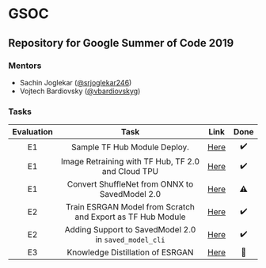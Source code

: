 # GSOC
Repository for Google Summer of Code 2019
---------------------------------------------
### Mentors
- Sachin Joglekar ([@srjoglekar246](https://github.com/srjoglekar246))
- Vojtech Bardiovsky ([@vbardiovskyg](https://github.com/vbardiovskyg))

### Tasks
|Evaluation|Task|Link|Done|
|:-:|:-:|:-:|:-:|
|E1|Sample TF Hub Module Deploy.|[Here](E1_TFHub_Sample_Deploy)| :heavy_check_mark: |
|E1|Image Retraining with TF Hub, TF 2.0 and Cloud TPU|[Here](E1_TPU_Samples)|  :heavy_check_mark: |
|E1|Convert ShuffleNet from ONNX to SavedModel 2.0|[Here](E1_ShuffleNet)| :warning: |
|E2|Train ESRGAN Model from Scratch and Export as TF Hub Module|[Here](E2_ESRGAN)|:heavy_check_mark:|
|E2|Adding Support to SavedModel 2.0 in `saved_model_cli`|[Here](https://github.com/tensorflow/tensorflow/pull/30752)|:heavy_check_mark:|
|E3|Knowledge Distillation of ESRGAN|[Here](E3_Distill_ESRGAN)|:construction:|
